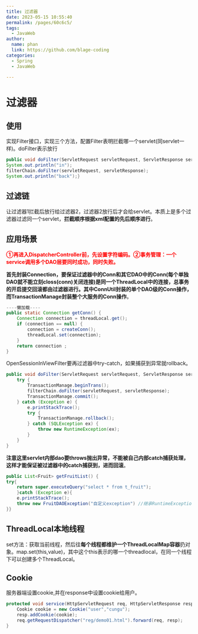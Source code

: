 ```yaml
---
title: 过滤器
date: 2023-05-15 10:55:40
permalink: /pages/60c6c5/
tags: 
  - JavaWeb
author: 
  name: phan
  link: https://github.com/blage-coding
categories: 
  - Spring
  - JavaWeb

---
```

# 过滤器

## 使用

实现Filter接口，实现三个方法，配置Filter表明拦截哪一个servlet(同servlet一样)。doFilter表示放行

```java
public void doFilter(ServletRequest servletRequest, ServletResponse servletResponse, FilterChain filterChain) throws IOException, ServletException {
System.out.println("in");
filterChain.doFilter(servletRequest, servletResponse);
System.out.println("back");}
```

## 过滤链

让过滤器1拦截后放行给过滤器2，过滤器2放行后才会给servlet。本质上是多个过滤器过滤同一个servlet，**拦截顺序根据xml配置的先后顺序进行**。

## 应用场景

<font color='red'>**①再进入DispatcherController前，先设置字符编码。②事务管理：一个service调用多个DAO层要同时成功，同时失败。**</font>

**首先封装Connection，要保证过滤器中的Conn和其它DAO中的Conn(每个单独DAO就不能立刻closs(conn)关闭连接)是同一个ThreadLocal中的连接，总事务的开启提交回滚都由过滤器进行。其中ConnUtil封装的单个DAO级的Conn操作，而TransactionManage封装整个大服务的Conn操作**。

```java
----懒加载----
public static Connection getConn() {
    Connection connection = threadLocal.get();
    if (connection == null) {
        connection = createConn();
        threadLocal.set(connection);
    }
    return connection ;
}
```

OpenSessionInViewFilter要再过滤器中try-catch，如果捕获到异常就rollback。

```java
public void doFilter(ServletRequest servletRequest, ServletResponse servletResponse, FilterChain filterChain) throws IOException, ServletException {
    try {
        TransactionManage.beginTrans();
        filterChain.doFilter(servletRequest, servletResponse);
        TransactionManage.commit();
    } catch (Exception e) {
        e.printStackTrace();
        try {
            TransactionManage.rollback();
        } catch (SQLException ex) {
            throw new RuntimeException(ex);
        }
    }
}
```

**注意这里servlet内部dao要throws抛出异常，不能被自己内部catch捕获处理，这样才能保证被过滤器中的catch捕获到，进而回滚**。

```java
public List<Fruit> getFruitList() {
try{
    return super.executeQuery("select * from t_fruit");
    }catch (Exception e){
    e.printStackTrace();
    throw new FruitDAOException("自定义exception") //继承RuntimeException
}}
```

## ThreadLocal本地线程

set方法：获取当前线程，然后往**每个线程都维护一个ThreadLocalMap容器**扔对象。map.set(this,value)，其中这个this表示的哪一个threadlocal，在同一个线程下可以创建多个ThreadLocal。

## Cookie

服务器端设置cookie,并在response中设置cookie给用户。

```java
protected void service(HttpServletRequest req, HttpServletResponse resp) throws ServletException, IOException {
    Cookie cookie = new Cookie("user","cungu");
    resp.addCookie(cookie);
    req.getRequestDispatcher("reg/demo01.html").forward(req, resp);
}
```